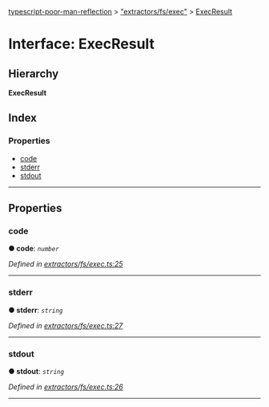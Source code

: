 [typescript-poor-man-reflection](../README.md) > ["extractors/fs/exec"](../modules/_extractors_fs_exec_.md) > [ExecResult](../interfaces/_extractors_fs_exec_.execresult.md)

# Interface: ExecResult

## Hierarchy

**ExecResult**

## Index

### Properties

* [code](_extractors_fs_exec_.execresult.md#code)
* [stderr](_extractors_fs_exec_.execresult.md#stderr)
* [stdout](_extractors_fs_exec_.execresult.md#stdout)

---

## Properties

<a id="code"></a>

###  code

**● code**: *`number`*

*Defined in [extractors/fs/exec.ts:25](https://github.com/cancerberosgx/typescript-poor-man-reflection/blob/ab533ef/src/extractors/fs/exec.ts#L25)*

___
<a id="stderr"></a>

###  stderr

**● stderr**: *`string`*

*Defined in [extractors/fs/exec.ts:27](https://github.com/cancerberosgx/typescript-poor-man-reflection/blob/ab533ef/src/extractors/fs/exec.ts#L27)*

___
<a id="stdout"></a>

###  stdout

**● stdout**: *`string`*

*Defined in [extractors/fs/exec.ts:26](https://github.com/cancerberosgx/typescript-poor-man-reflection/blob/ab533ef/src/extractors/fs/exec.ts#L26)*

___

